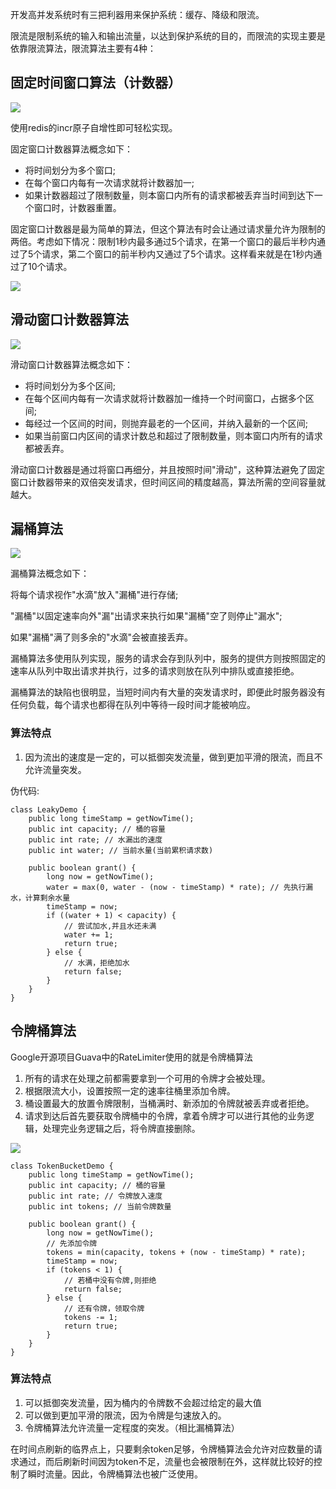 开发高并发系统时有三把利器用来保护系统：缓存、降级和限流。



限流是限制系统的输入和输出流量，以达到保护系统的目的，而限流的实现主要是依靠限流算法，限流算法主要有4种：

## 固定时间窗口算法（计数器）



![](https://ae01.alicdn.com/kf/Hcca9c8a884184db2b08cabc2b580cf14d.jpg)

使用redis的incr原子自增性即可轻松实现。

固定窗口计数器算法概念如下：

- 将时间划分为多个窗口;
- 在每个窗口内每有一次请求就将计数器加一;
- 如果计数器超过了限制数量，则本窗口内所有的请求都被丢弃当时间到达下一个窗口时，计数器重置。

固定窗口计数器是最为简单的算法，但这个算法有时会让通过请求量允许为限制的两倍。考虑如下情况：限制1秒内最多通过5个请求，在第一个窗口的最后半秒内通过了5个请求，第二个窗口的前半秒内又通过了5个请求。这样看来就是在1秒内通过了10个请求。

![](https://ae01.alicdn.com/kf/Hf3512dcb11684f1d8c4afe5c7ce1f63bv.jpg)

## 滑动窗口计数器算法

![](https://ae01.alicdn.com/kf/Hae36e980e06e43b1a41a23cc797eb0f70.jpg)

滑动窗口计数器算法概念如下：

- 将时间划分为多个区间;
- 在每个区间内每有一次请求就将计数器加一维持一个时间窗口，占据多个区间;
- 每经过一个区间的时间，则抛弃最老的一个区间，并纳入最新的一个区间;
- 如果当前窗口内区间的请求计数总和超过了限制数量，则本窗口内所有的请求都被丢弃。

滑动窗口计数器是通过将窗口再细分，并且按照时间"滑动"，这种算法避免了固定窗口计数器带来的双倍突发请求，但时间区间的精度越高，算法所需的空间容量就越大。

## 漏桶算法

![](https://ae01.alicdn.com/kf/H5969ab655b0f43039f7f4aabd7502c37x.jpg)

漏桶算法概念如下：

将每个请求视作"水滴"放入"漏桶"进行存储;

"漏桶"以固定速率向外"漏"出请求来执行如果"漏桶"空了则停止"漏水";

如果"漏桶"满了则多余的"水滴"会被直接丢弃。

漏桶算法多使用队列实现，服务的请求会存到队列中，服务的提供方则按照固定的速率从队列中取出请求并执行，过多的请求则放在队列中排队或直接拒绝。

漏桶算法的缺陷也很明显，当短时间内有大量的突发请求时，即便此时服务器没有任何负载，每个请求也都得在队列中等待一段时间才能被响应。

### 算法特点

1. 因为流出的速度是一定的，可以抵御突发流量，做到更加平滑的限流，而且不允许流量突发。

伪代码:

```
class LeakyDemo {
    public long timeStamp = getNowTime();
    public int capacity; // 桶的容量
    public int rate; // 水漏出的速度
    public int water; // 当前水量(当前累积请求数)

    public boolean grant() {
        long now = getNowTime();
        water = max(0, water - (now - timeStamp) * rate); // 先执行漏水，计算剩余水量
        timeStamp = now;
        if ((water + 1) < capacity) {
            // 尝试加水,并且水还未满
            water += 1;
            return true;
        } else {
            // 水满，拒绝加水
            return false;
        }
    }
}
```

## 令牌桶算法

Google开源项目Guava中的RateLimiter使用的就是令牌桶算法

1. 所有的请求在处理之前都需要拿到一个可用的令牌才会被处理。
2. 根据限流大小，设置按照一定的速率往桶里添加令牌。
3. 桶设置最大的放置令牌限制，当桶满时、新添加的令牌就被丢弃或者拒绝。
4. 请求到达后首先要获取令牌桶中的令牌，拿着令牌才可以进行其他的业务逻辑，处理完业务逻辑之后，将令牌直接删除。

![](https://ae01.alicdn.com/kf/H229ebe2efd6041cd8de59eeaee924a7ch.jpg)

```
class TokenBucketDemo {
    public long timeStamp = getNowTime();
    public int capacity; // 桶的容量
    public int rate; // 令牌放入速度
    public int tokens; // 当前令牌数量

    public boolean grant() {
        long now = getNowTime();
        // 先添加令牌
        tokens = min(capacity, tokens + (now - timeStamp) * rate);
        timeStamp = now;
        if (tokens < 1) {
            // 若桶中没有令牌,则拒绝
            return false;
        } else {
            // 还有令牌，领取令牌
            tokens -= 1;
            return true;
        }
    }
}
```

### 算法特点

1. 可以抵御突发流量，因为桶内的令牌数不会超过给定的最大值
2. 可以做到更加平滑的限流，因为令牌是匀速放入的。
3. 令牌桶算法允许流量一定程度的突发。（相比漏桶算法）

在时间点刷新的临界点上，只要剩余token足够，令牌桶算法会允许对应数量的请求通过，而后刷新时间因为token不足，流量也会被限制在外，这样就比较好的控制了瞬时流量。因此，令牌桶算法也被广泛使用。

























































